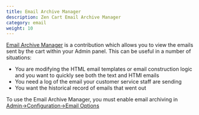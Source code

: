 ```yaml
---
title: Email Archive Manager 
description: Zen Cart Email Archive Manager 
category: email
weight: 10
---
```


[Email Archive Manager](https://www.zen-cart.com/downloads.php?do=file&id=101) is a contribution which allows you to view the emails sent by the cart within your Admin panel.  This can be useful in a number of situations: 

- You are modifying the HTML email templates or email construction logic and you want to quickly see both the text and HTMl emails 
- You need a log of the email your customer service staff are sending
- You want the historical record of emails that went out

To use the Email Archive Manager, you must enable email archiving in 
[Admin->Configuration->Email Options](/user/admin_pages/configuration/configuration_emailoptions#email_archiving_active)
